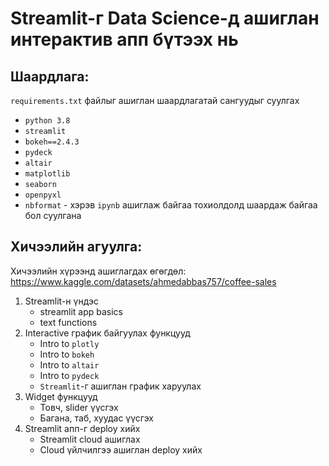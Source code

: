 # Streamlit-г Data Science-д ашиглан интерактив апп бүтээх нь

## Шаардлага:
`requirements.txt` файлыг ашиглан шаардлагатай сангуудыг суулгах
- `python 3.8`
- `streamlit`
- `bokeh==2.4.3`
- `pydeck`
- `altair`
- `matplotlib`
- `seaborn`
- `openpyxl`
- `nbformat` - хэрэв `ipynb` ашиглаж байгаа тохиолдолд шаардаж байгаа бол суулгана

## Хичээлийн агуулга:

Хичээлийн хүрээнд ашиглагдах өгөгдөл: https://www.kaggle.com/datasets/ahmedabbas757/coffee-sales

1. Streamlit-н үндэс
    - streamlit app basics
    - text functions
1. Interactive график байгуулах функцууд
    - Intro to `plotly`
    - Intro to `bokeh`
    - Intro to `altair`
    - Intro to `pydeck`
    - `Streamlit`-г ашиглан график харуулах
1. Widget функцууд
   - Товч, slider үүсгэх
   - Багана, таб, хуудас үүсгэх
1. Streamlit апп-г deploy хийх
    - Streamlit cloud ашиглах
    - Cloud үйлчилгээ ашиглан deploy хийх
